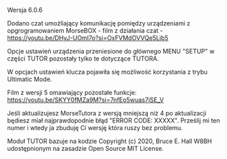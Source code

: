 Wersja 6.0.6

Dodano czat umożliający komunikację pomiędzy urządzeniami z opgrogramowaniem MorseBOX - film z działania czat - https://youtu.be/DHyJ-UOmI7o?si=OxFVMdOVVQe5Ljb5

Opcje ustawień urządzenia przeniesione do głównego MENU "SETUP" w części TUTOR pozostały tylko te dotyczące TUTORA.

W opcjach ustawień klucza pojawiła się możliwość korzystania z trybu Ultimatic Mode.

Film z wersji 5 omawiający pozostałe funkcje: https://youtu.be/SKYY0fMZa9M?si=7nfEo5wuas7iSE_V

Jeśli aktualizujesz MorseTutora z wersją mniejszą niż 4 po aktualizacji będiesz miał najprawdopodnie błąd "ERROR CODE: XXXXX". Prześlij mi ten numer i wtedy ja zbuduję Ci wersję która ruszy bez problemu.

Moduł TUTOR bazuje na kodzie Copyright (c) 2020, Bruce E. Hall W8BH udostępnionym na zasadzie Open Source MIT License.
